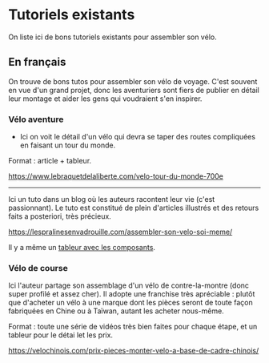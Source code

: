 # Tutoriels existants

On liste ici de bons tutoriels existants pour assembler son vélo. 

## En français

On trouve de bons tutos pour assembler son vélo de voyage. C'est souvent en vue d'un grand projet, donc les aventuriers sont fiers de publier en détail leur montage et aider les gens qui voudraient s'en inspirer.

### Vélo aventure

- Ici on voit le détail d'un vélo qui devra se taper des routes compliquées en faisant un tour du monde. 

Format : article + tableur.

https://www.lebraquetdelaliberte.com/velo-tour-du-monde-700e

---------------

Ici un tuto dans un blog où les auteurs racontent leur vie (c'est passionnant). Le tuto est constitué de plein d'articles illustrés et des retours faits a posteriori, très précieux.

https://lespralinesenvadrouille.com/assembler-son-velo-soi-meme/

Il y a même un [tableur avec les composants](https://drive.google.com/file/d/0B9y7ZKz_cDSdN3A4VVJCNHNyVDA/view).



### Vélo de course

Ici l'auteur partage son assemblage d'un vélo de contre-la-montre (donc super profilé et assez cher). Il adopte une franchise très apréciable : plutôt que d'acheter un vélo à une marque dont les pièces seront de toute façon fabriquées en Chine ou à Taïwan, autant les acheter nous-même. 

Format : toute une série de vidéos très bien faites pour chaque étape, et un tableur pour le détai let les prix.

https://velochinois.com/prix-pieces-monter-velo-a-base-de-cadre-chinois/

